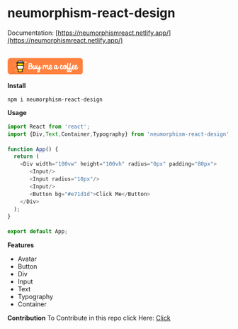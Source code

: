 # neumorphism-react-design

Documentation: [https://neumorphismreact.netlify.app/](https://neumorphismreact.netlify.app/)

<br/>
<a href="https://www.buymeacoffee.com/sdhar"><img src="https://github.com/dsnehasish74/neumorphism-react-design-website/blob/main/src/component/support.png"></img></a>
<br/>

**Install**

```
npm i neumorphism-react-design
```

**Usage**
```javascript
import React from 'react';
import {Div,Text,Container,Typography} from 'neumorphism-react-design';

function App() {
  return (
    <Div width="100vw" height="100vh" radius="0px" padding="80px">
       <Input/>
       <Input radius="10px"/>
       <Input/>
       <Button bg="#e71d1d">Click Me</Button>
    </Div>
  );
}

export default App;

```

**Features**
  - Avatar
  - Button
  - Div
  - Input
  - Text
  - Typography
  - Container
  
  
**Contribution**
To Contribute in this repo click Here: [Click](https://github.com/dsnehasish74/neumorphism-react-design)
